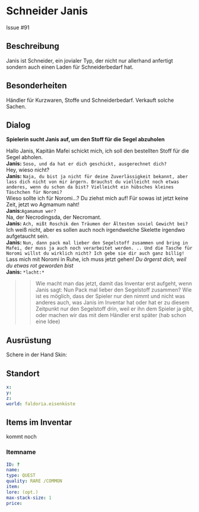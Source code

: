 # Schneider Janis
Issue #91

## Beschreibung

Janis ist Schneider, ein jovialer Typ, der nicht nur allerhand anfertigt sondern auch einen Laden für Schneiderbedarf hat. 

## Besonderheiten

Händler für Kurzwaren, Stoffe und Schneiderbedarf.
Verkauft solche Sachen.

## Dialog

**Spielerin sucht Janis auf, um den Stoff für die Segel abzuholen**

Hallo Janis, Kapitän Mafei schickt mich, ich soll den bestellten Stoff für die Segel abholen.   
**Janis:** `Soso, und da hat er dich geschickt, ausgerechnet dich?`   
Hey, wieso nicht?    
**Janis:** `Naja, du bist ja nicht für deine Zuverlässigkeit bekannt, aber lass dich nicht von mir ärgern. Brauchst du vielleicht noch etwas anderes, wenn du schon da bist? Vielleicht ein hübsches kleines Täschchen für Noromi?`   
Wieso sollte ich für Noromi...?  Du ziehst mich auf! Für sowas ist jetzt keine Zeit, jetzt wo Agmamum naht!   
**Janis:**`Agamamum wer?`   
Na, der Necrodingsda, der Necromant.   
**Janis:** `Ach, mißt Roschik den Träumen der Ältesten soviel Gewicht bei?`   
Ich weiß nicht, aber es sollen auch noch irgendwelche Skelette irgendwo aufgetaucht sein.   
**Janis:** `Nun, dann pack mal lieber den Segelstoff zusammen und bring in Mafei, der muss ja auch noch verarbeitet werden. .. Und die Tasche für Noromi willst du wirklich nicht? Ich gebe sie dir auch ganz billig!`   
Lass mich mit Noromi in Ruhe, ich muss jetzt gehen! *Du ärgerst dich, weil du etwas rot geworden bist*   
**Janis:** `*lacht:*`   

>> Wie macht man das jetzt, damit das Inventar erst aufgeht, wenn Janis sagt: Nun Pack mal lieber den Segelstoff zusammen? Wie ist es möglich, dass der Spieler nur den nimmt und nicht was anderes auch, was Janis im Inventar hat oder hat er zu diesem Zeitpunkt nur den Segelstoff drin, weil er ihn dem Spieler ja gibt, oder machen wir das mit dem Händler erst später (hab schon eine Idee)


## Ausrüstung
Schere in der Hand
Skin:
## Standort

```yml
x: 
y: 
z: 
world: faldoria.eisenküste
```

## Items im Inventar

kommt noch

### Itemname

```yml
ID: ?
name: 
type: QUEST
quality: RARE /COMMON
item: 
lore: (opt.)
max-stack-size: 1
price: 
```

